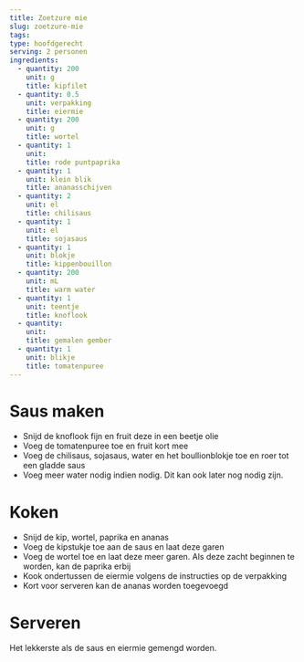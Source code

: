 ```yaml
---
title: Zoetzure mie
slug: zoetzure-mie
tags:
type: hoofdgerecht
serving: 2 personen
ingredients:
  - quantity: 200
    unit: g
    title: kipfilet
  - quantity: 0.5
    unit: verpakking
    title: eiermie
  - quantity: 200
    unit: g
    title: wortel
  - quantity: 1
    unit:
    title: rode puntpaprika
  - quantity: 1
    unit: klein blik
    title: ananasschijven
  - quantity: 2
    unit: el
    title: chilisaus
  - quantity: 1
    unit: el
    title: sojasaus
  - quantity: 1
    unit: blokje
    title: kippenbouillon
  - quantity: 200
    unit: mL
    title: warm water
  - quantity: 1
    unit: teentje
    title: knoflook
  - quantity:
    unit:
    title: gemalen gember
  - quantity: 1
    unit: blikje
    title: tomatenpuree
---
```


# Saus maken

- Snijd de knoflook fijn en fruit deze in een beetje olie
- Voeg de tomatenpuree toe en fruit kort mee
- Voeg de chilisaus, sojasaus, water en het boullionblokje toe en roer tot een gladde saus
- Voeg meer water nodig indien nodig. Dit kan ook later nog nodig zijn.

# Koken

- Snijd de kip, wortel, paprika en ananas
- Voeg de kipstukje toe aan de saus en laat deze garen
- Voeg de wortel toe en laat deze meer garen. Als deze zacht beginnen te worden, kan de paprika erbij
- Kook ondertussen de eiermie volgens de instructies op de verpakking
- Kort voor serveren kan de ananas worden toegevoegd

# Serveren

Het lekkerste als de saus en eiermie gemengd worden.
